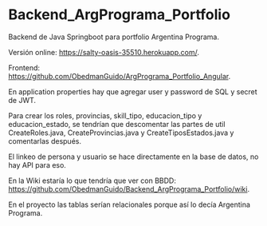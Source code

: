 # Backend_ArgPrograma_Portfolio

Backend de Java Springboot para portfolio Argentina Programa.

Versión online: https://salty-oasis-35510.herokuapp.com/.

Frontend: https://github.com/ObedmanGuido/ArgPrograma_Portfolio_Angular.

En application properties hay que agregar user y password de SQL y secret de JWT.

Para crear los roles, provincias, skill_tipo, educacion_tipo y educacion_estado, se tendrían que descomentar las partes de util CreateRoles.java, CreateProvincias.java y CreateTiposEstados.java y comentarlas después.

El linkeo de persona y usuario se hace directamente en la base de datos, no hay API para eso.

En la Wiki estaría lo que tendría que ver con BBDD: https://github.com/ObedmanGuido/Backend_ArgPrograma_Portfolio/wiki.

En el proyecto las tablas serían relacionales porque así lo decía Argentina Programa.
